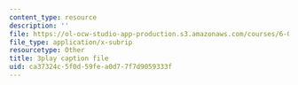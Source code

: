 ```yaml
---
content_type: resource
description: ''
file: https://ol-ocw-studio-app-production.s3.amazonaws.com/courses/6-002-circuits-and-electronics-spring-2007/ca37324c5f0d59fea0d77f7d9059333f_wNuBD4PYWvs.vtt
file_type: application/x-subrip
resourcetype: Other
title: 3play caption file
uid: ca37324c-5f0d-59fe-a0d7-7f7d9059333f
---
```

